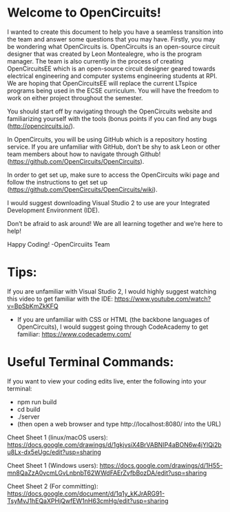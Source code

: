 # Welcome to OpenCircuits!

I wanted to create this document to help you have a seamless transition into the team and answer some questions that you may have. Firstly, you may be wondering what OpenCircuits is. 
OpenCircuits is an open-source circuit designer that was created by Leon Montealegre, who is the program manager. The team is also currently in the process of creating OpenCircuitsEE which is an open-source circuit designer geared towards electrical engineering and computer systems engineering students at RPI. We are hoping that OpenCircuitsEE will replace the current LTspice programs being used in the ECSE curriculum. You will have the freedom to work on either project throughout the semester.

You should start off by navigating through the OpenCircuits website and familiarizing yourself with the tools (bonus points if you can find any bugs (http://opencircuits.io/).

In OpenCircuits, you will be using GitHub which is a repository hosting service. If you are unfamiliar with GitHub, don’t be shy to ask Leon or other team members about how to navigate through Github! (https://github.com/OpenCircuits/OpenCircuits). 

In order to get set up, make sure to access the OpenCircuits wiki page and follow the instructions to get set up (https://github.com/OpenCircuits/OpenCircuits/wiki).

I would suggest downloading Visual Studio 2 to use are your Integrated Development Environment (IDE).

Don’t be afraid to ask around! We are all learning together and we’re here to help!

Happy Coding!
-OpenCircuiits Team

# Tips:
If you are unfamiliar with Visual Studio 2, I would highly suggest watching this video to get familiar with the IDE: https://www.youtube.com/watch?v=BpSbKmZkKFQ

* If you are unfamiliar with CSS or HTML (the backbone languages of OpenCircuits), I would suggest going through CodeAcademy to get familiar: https://www.codecademy.com/

# Useful Terminal Commands:
If you want to view your coding edits live, enter the following into your terminal:
* npm run build
* cd build
* ./server
* (then open a web browser and type http://localhost:8080/ into the URL)

Cheet Sheet 1 (linux/macOS users):
https://docs.google.com/drawings/d/1gkjvsiX4BrVABNIP4aBON6w4jYlQi2bu8Lx-dx5eUgc/edit?usp=sharing

Cheet Sheet 1 (Windows users):
https://docs.google.com/drawings/d/1H55-mn8QaZzA0vcmLGvLnbnbT62WWdFAErZvfbBozDA/edit?usp=sharing

Cheet Sheet 2 (For committing):
https://docs.google.com/document/d/1q1y_kKJrARG91-TsyMvJ1hEQaXPHjQwfEW1nH63cmHg/edit?usp=sharing
